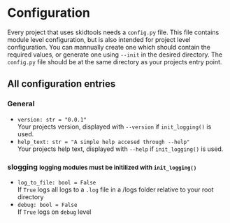 # Configuration

Every project that uses skidtools needs a `config.py` file. This file contains module level configuration, but is also intended for project level configuration.
You can mannually create one which should contain the required values, or generate one using ``--init`` in the desired directory. The `config.py` file should be at the same 
directory as your projects entry point.

## All configuration entries

### General
- `version: str = "0.0.1"`  
  Your projects version, displayed with `--version` if `init_logging()` is used.
- `help_text: str = "A simple help accesed through --help"`  
  Your projects help text, displayed with `--help` if `init_logging()` is used.

### slogging <small>logging modules must be initilized with `init_logging()`</small>
- `log_to_file: bool = False`  
  If `True` logs all logs to a `.log` file in a /logs folder relative to your root directory
- `debug: bool = False`  
  If `True` logs on `debug` level